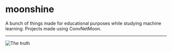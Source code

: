 # moonshine
A bunch of things made for educational purposes while studying machine learning.
Projects made using ConvNetMoon.

---

![The truth](https://i.imgflip.com/1c1tdi.jpg)
